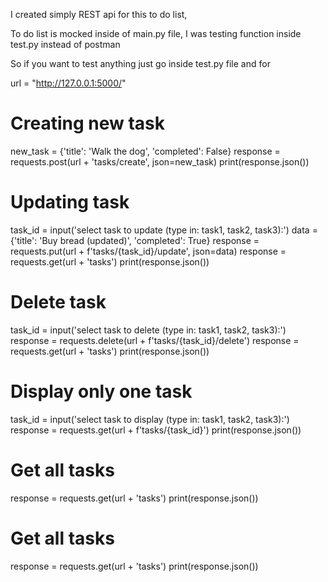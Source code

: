 I created simply REST api for this to do list, 

To do list is mocked inside of main.py file, I was testing function inside test.py instead of postman


So if you want to test anything just go inside test.py file and for 


url = "http://127.0.0.1:5000/"


# Creating new task
new_task = {'title': 'Walk the dog', 'completed': False}
response = requests.post(url + 'tasks/create', json=new_task)
print(response.json())


# Updating task
task_id = input('select task to update (type in: task1, task2, task3):')
data = {'title': 'Buy bread (updated)', 'completed': True}
response = requests.put(url + f'tasks/{task_id}/update', json=data)
response = requests.get(url + 'tasks')
print(response.json())


# Delete task
task_id = input('select task to delete (type in: task1, task2, task3):')
response = requests.delete(url + f'tasks/{task_id}/delete')
response = requests.get(url + 'tasks')
print(response.json())


# Display only one task
task_id = input('select task to display (type in: task1, task2, task3):')
response = requests.get(url + f'tasks/{task_id}')
print(response.json())


# Get all tasks
response = requests.get(url + 'tasks')
print(response.json())

# Get all tasks
response = requests.get(url + 'tasks')
print(response.json())

